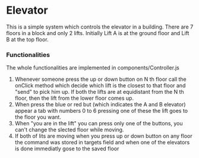 # Elevator

This is a simple system which controls the elevator in a building. There are 7 floors in a block and only 2 lifts. Initially Lift A is at the ground floor and Lift B at the top floor.

### Functionalities

The whole functionalities are implemented in components/Controller.js

1. Whenever someone press the up or down button on N th floor call the onClick method which decide which lift is the closest to that floor and "send" to pick him up. If both the lifts are at equidistant from the N th floor, then the lift from the lower floor comes up.
2. When press the blue or red but (which indicates the A and B elevator) appear a tab with numbers 0 to 6 pressing one of these the lift goes to the floor you want.
3. When "you are in the lift" you can press only one of the buttons, you can't change the slected floor while moving.
4. If both of lits are moving when you press up or down button on any floor the command was stored in targets field and when one of the elevators is done immediatly gose to the saved floor
